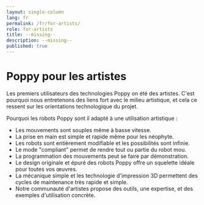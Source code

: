 ```yaml
---
layout: single-column
lang: fr
permalink: /fr/for-artists/
role: for-artists
title: --missing--
description: --missing--
published: true
---
```


# Poppy pour les artistes

Les premiers utilisateurs des technologies Poppy on été des artistes. C'est pourquoi nous entretenons des liens fort avec le milieu artistique, et cela ce ressent sur les orientations technologique du projet.

Pourquoi les robots Poppy sont il adapté à une utilisation artistique :

 - Les mouvements sont souples même à basse vitesse.
 - La prise en main est simple et rapide même pour les néophyte.
 - Les robots sont entièrement modifiable et les possibilités sont infinie.
 - Le mode "compliant" permet de rendre tout ou partie du robot mou.
 - La programmation des mouvements peut se faire par démonstration.
 - Le design originale et épuré des robots Poppy offre un squelette idéale pour toutes vos œuvres.
 - La mécanique simple et les technologie d'impression 3D permettent des cycles de maintenance très rapide et simple.
 - Notre communauté d'artistes propose des outils, une expertise, et des exemples d'utilisation concrète.
